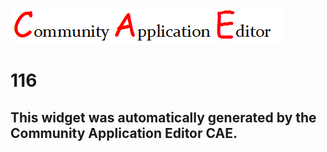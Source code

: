 ![CAE](https://github.com/PhilCAEOrg/frontendComponent-116/blob/gh-pages/img/logo.png)  

116
===================


This widget was automatically generated by the Community Application Editor CAE.  
---------------
